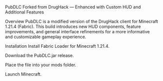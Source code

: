 PubDLC
Forked from DrugHack — Enhanced with Custom HUD and Additional Features

Overview
PubDLC is a modified version of the DrugHack client for Minecraft 1.21.4 (Fabric).
This build introduces new HUD components, feature improvements, and general interface refinements for a more informative and customizable gameplay experience.


Installation
Install Fabric Loader for Minecraft 1.21.4.

Download the PubDLC.jar release.

Place the file into your mods folder.

Launch Minecraft.
